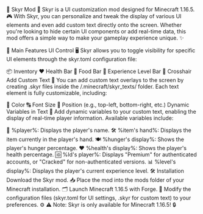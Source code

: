 🌟 Skyr Mod 🌟
Skyr is a UI customization mod designed for Minecraft 1.16.5. 🎮
With Skyr, you can personalize and tweak the display of various UI elements and even add custom text directly onto the screen. Whether you're looking to hide certain UI components or add real-time data, this mod offers a simple way to make your gameplay experience unique. ✨

🔧 Main Features
UI Control 🖥️
Skyr allows you to toggle visibility for specific UI elements through the skyr.toml configuration file:

📦 Inventory
❤️ Health Bar
🍗 Food Bar
💎 Experience Level Bar
🎯 Crosshair
Add Custom Text 📝
You can add custom text overlays to the screen by creating .skyr files inside the /.minecraft/skyr_texts/ folder. Each text element is fully customizable, including:

🎨 Color
🔠 Font Size
📍 Position (e.g., top-left, bottom-right, etc.)
Dynamic Variables in Text 🔄
Add dynamic variables to your custom text, enabling the display of real-time player information. Available variables include:

👤 %player%: Displays the player's name.
🛠️ %item's hand%: Displays the item currently in the player's hand.
🍽️ %hunger's display%: Shows the player's hunger percentage.
❤️ %health's display%: Shows the player's health percentage.
🆔 %Id's player%: Displays "Premium" for authenticated accounts, or "Cracked" for non-authenticated versions.
📊 %level's display%: Displays the player's current experience level.
🛠️ Installation
Download the Skyr mod. 📥
Place the mod into the mods folder of your Minecraft installation. 🗂️
Launch Minecraft 1.16.5 with Forge. 🚀
Modify the configuration files (skyr.toml for UI settings, .skyr for custom text) to your preferences. ⚙️
⚠️ Note: Skyr is only available for Minecraft 1.16.5! 🔒